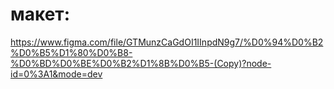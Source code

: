 # макет:
https://www.figma.com/file/GTMunzCaGdOI1IInpdN9g7/%D0%94%D0%B2%D0%B5%D1%80%D0%B8-%D0%BD%D0%BE%D0%B2%D1%8B%D0%B5-(Copy)?node-id=0%3A1&mode=dev
